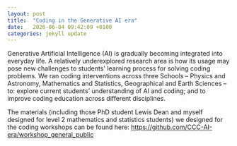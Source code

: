 ```yaml
---
layout: post
title:  "Coding in the Generative AI era"
date:   2026-06-04 09:42:09 +0100
categories: jekyll update
---
```


Generative Artificial Intelligence (AI) is gradually becoming integrated
into everyday life. A relatively underexplored research area is how its usage may
pose new challenges to students' learning process for solving coding problems.
We ran coding interventions across three Schools –  Physics and Astronomy, Mathematics and Statistics, Geographical and Earth Sciences​ – to:
explore current students’ understanding of AI and coding; and
to improve coding education across different disciplines.

The materials (including those PhD student Lewis Dean and myself designed for level 2 mathematics and statistics students) we designed for the coding workshops can be found here: https://github.com/CCC-AI-era/workshop_general_public


